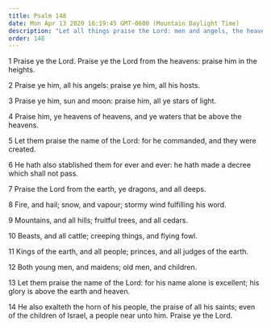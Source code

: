 ```yaml
---
title: Psalm 148
date: Mon Apr 13 2020 16:19:45 GMT-0600 (Mountain Daylight Time)
description: "Let all things praise the Lord: men and angels, the heavenly bodies, the elements and the earth, and all things thereon."
order: 148
---
```


1 Praise ye the Lord. Praise ye the Lord from the heavens: praise him in the heights.

2 Praise ye him, all his angels: praise ye him, all his hosts.

3 Praise ye him, sun and moon: praise him, all ye stars of light.

4 Praise him, ye heavens of heavens, and ye waters that be above the heavens.

5 Let them praise the name of the Lord: for he commanded, and they were created.

6 He hath also stablished them for ever and ever: he hath made a decree which shall not pass.

7 Praise the Lord from the earth, ye dragons, and all deeps.

8 Fire, and hail; snow, and vapour; stormy wind fulfilling his word.

9 Mountains, and all hills; fruitful trees, and all cedars.

10 Beasts, and all cattle; creeping things, and flying fowl.

11 Kings of the earth, and all people; princes, and all judges of the earth.

12 Both young men, and maidens; old men, and children.

13 Let them praise the name of the Lord: for his name alone is excellent; his glory is above the earth and heaven.

14 He also exalteth the horn of his people, the praise of all his saints; even of the children of Israel, a people near unto him. Praise ye the Lord.
